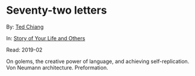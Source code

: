 # Seventy-two letters

By: [Ted Chiang][]

In: [Story of Your Life and Others][]

Read: 2019-02

On golems, the creative power of language, and achieving self-replication. Von
Neumann architecture. Preformation.

[Ted Chiang]: ../authors/ted-chiang.md
[Story of Your Life and Others]: ../books/story-of-your-life-and-others.md
